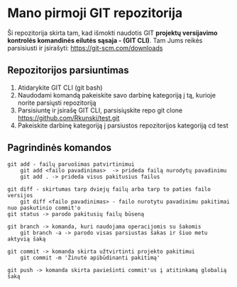 
# Mano pirmoji GIT repozitorija 


Ši repozitorija skirta tam, kad išmokti naudotis GIT **projektų versijavimo kontrolės komandinės eilutės sąsaja -  (GIT CLI)**. Tam Jums reikės parsisiusti ir įsirašyti:
https://git-scm.com/downloads

## Repozitorijos parsiuntimas 
1. Atidarykite GIT CLI (git bash)
2. Naudodami komandą <cd> pakeiskite savo darbinę kategoriją į tą, kurioje norite parsiųsti repozitoriją
3. Parsisiuntę ir įsirašę GIT CLI, parsisiųskite repo
git clone https://github.com/Rkunski/test.git
4. Pakeiskite darbinę kategoriją į parsiustos repozitorijos kategoriją
cd test
## Pagrindinės komandos
    git add - failų paruošimas patvirtinimui
        git add <failo pavadinimas>  -> prideda failą nurodytų pavadinimu
        git add . -> prideda visus pakitusius failus
    
    git diff - skirtumas tarp dviejų failų arba tarp to paties failo versijos
        git diff <failo pavadinimas> - failo nurotytu pavadinimu pakitimai nuo paskutinio commit'o
    git status -> parodo pakitusių failų būseną

    git branch -> komanda, kuri naudojama operacijomis su šakomis
        git branch -a -> parodo visas parsiustas šakas ir šiuo metu aktyvią šaką
    
    git commit -> komanda skirta užtvirtinti projekto pakitimui
        git commit -m 'Žinutė apibūdinanti pakitimą'
    
    git push -> komanda skirta paviešinti commit'us į atitinkamą globalią šaką



